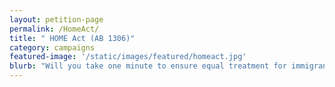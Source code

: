 ```yaml
---
layout: petition-page
permalink: /HomeAct/
title: " HOME Act (AB 1306)"
category: campaigns
featured-image: '/static/images/featured/homeact.jpg'
blurb: "Will you take one minute to ensure equal treatment for immigrants and refugees and keep families together?"
---
```


<link href='https://actionnetwork.org/css/style-embed-whitelabel-v3.css' rel='stylesheet' type='text/css' /><script src='https://actionnetwork.org/widgets/v5/letter/will-you-take-one-minute-to-give-immigrants-and-refugees-a-second-chance-and-keep-families-together?format=js&source=widget&style=full'></script><div id='can-letter-area-will-you-take-one-minute-to-give-immigrants-and-refugees-a-second-chance-and-keep-families-together' style='width: 100%'><!-- this div is the target for our HTML insertion --></div>